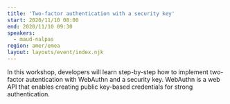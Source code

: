 ```yaml
---
title: 'Two-factor authentication with a security key'
start: 2020/11/10 08:00
end: 2020/11/10 09:30
speakers:
  - maud-nalpas
region: amer/emea
layout: layouts/event/index.njk
---
```


In this workshop, developers will learn step-by-step how to implement two-factor autentication with WebAuthn and a security key. WebAuthn is a web API that enables creating public key-based credentials for strong authentication.

